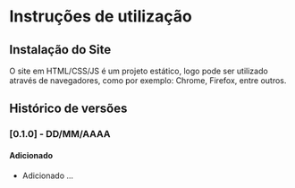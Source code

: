 # Instruções de utilização

## Instalação do Site

O site em HTML/CSS/JS é um projeto estático, logo pode ser utilizado através de navegadores, como por exemplo: Chrome, Firefox, entre outros.

## Histórico de versões

### [0.1.0] - DD/MM/AAAA

#### Adicionado

- Adicionado ...
